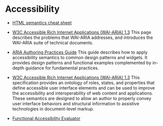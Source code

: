 # Accessibility

- [HTML semantics cheat sheet](https://learntheweb.courses/topics/html-semantics-cheat-sheet/)

- [W3C Accessible Rich Internet Applications (WAI-ARIA) 1.3](https://www.w3.org/WAI/standards-guidelines/aria/)
  This page describes the problems that WAI-ARIA addresses, and introduces the WAI-ARIA suite of technical documents.

- [ARIA Authoring Practices Guide](https://www.w3.org/WAI/ARIA/apg/)
  This guide describes how to apply accessibility semantics to common design patterns and widgets. It provides design patterns and functional examples complemented by in-depth guidance for fundamental practices.

- [W3C Accessible Rich Internet Applications (WAI-ARIA) 1.3](https://w3c.github.io/aria)
  This specification provides an ontology of roles, states, and properties that define accessible user interface elements and can be used to improve the accessibility and interoperability of web content and applications. These semantics are designed to allow an author to properly convey user interface behaviors and structural information to assistive technologies in document-level markup.

- [Functional Accessibility Evaluator](https://fae.disability.illinois.edu/)
